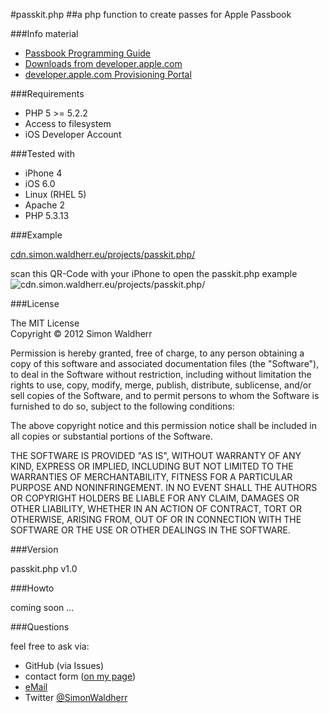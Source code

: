 #passkit.php
##a php function to create passes for Apple Passbook

###Info material

* [Passbook Programming Guide](https://developer.apple.com/library/prerelease/ios/#documentation/UserExperience/Conceptual/PassKit_PG/)
* [Downloads from developer.apple.com](https://developer.apple.com/downloads/index.action?name=Passbook)
* [developer.apple.com Provisioning Portal](https://developer.apple.com/ios/manage/passtypeids/ios/manage)

###Requirements

* PHP 5 >= 5.2.2
* Access to filesystem
* iOS Developer Account

###Tested with

* iPhone 4
* iOS 6.0
* Linux (RHEL 5)
* Apache 2
* PHP 5.3.13

###Example

[cdn.simon.waldherr.eu/projects/passkit.php/](http://cdn.simon.waldherr.eu/projects/passkit.php/)  

scan this QR-Code with your iPhone to open the passkit.php example  
<img src="http://cdn.simon.waldherr.eu/projects/passkit.php/example.png" alt="cdn.simon.waldherr.eu/projects/passkit.php/"/>  

###License

The MIT License  
Copyright © 2012 Simon Waldherr  

Permission is hereby granted, free of charge, to any person obtaining a copy of this software and associated documentation files (the "Software"), to deal in the Software without restriction, including without limitation the rights to use, copy, modify, merge, publish, distribute, sublicense, and/or sell copies of the Software, and to permit persons to whom the Software is furnished to do so, subject to the following conditions:

The above copyright notice and this permission notice shall be included in all copies or substantial portions of the Software.

THE SOFTWARE IS PROVIDED "AS IS", WITHOUT WARRANTY OF ANY KIND, EXPRESS OR IMPLIED, INCLUDING BUT NOT LIMITED TO THE WARRANTIES OF MERCHANTABILITY, FITNESS FOR A PARTICULAR PURPOSE AND NONINFRINGEMENT. IN NO EVENT SHALL THE AUTHORS OR COPYRIGHT HOLDERS BE LIABLE FOR ANY CLAIM, DAMAGES OR OTHER LIABILITY, WHETHER IN AN ACTION OF CONTRACT, TORT OR OTHERWISE, ARISING FROM, OUT OF OR IN CONNECTION WITH THE SOFTWARE OR THE USE OR OTHER DEALINGS IN THE SOFTWARE.

###Version

passkit.php v1.0

###Howto

coming soon ...

###Questions

feel free to ask via:

* GitHub (via Issues)
* contact form ([on my page](http://simon.waldherr.eu/))
* [eMail](mailto:contact@simonwaldherr.de)
* Twitter [@SimonWaldherr](http://twitter.com/simonwaldherr)
